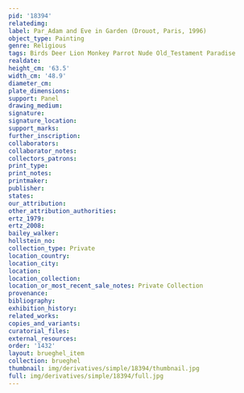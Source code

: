 ```yaml
---
pid: '18394'
relatedimg: 
label: Par_Adam and Eve in Garden (Drouot, Paris, 1996)
object_type: Painting
genre: Religious
tags: Birds Deer Lion Monkey Parrot Nude Old_Testament Paradise
realdate: 
height_cm: '63.5'
width_cm: '48.9'
diameter_cm: 
plate_dimensions: 
support: Panel
drawing_medium: 
signature: 
signature_location: 
support_marks: 
further_inscription: 
collaborators: 
collaborator_notes: 
collectors_patrons: 
print_type: 
print_notes: 
printmaker: 
publisher: 
states: 
our_attribution: 
other_attribution_authorities: 
ertz_1979: 
ertz_2008: 
bailey_walker: 
hollstein_no: 
collection_type: Private
location_country: 
location_city: 
location: 
location_collection: 
location_or_most_recent_sale_notes: Private Collection
provenance: 
bibliography: 
exhibition_history: 
related_works: 
copies_and_variants: 
curatorial_files: 
external_resources: 
order: '1432'
layout: brueghel_item
collection: brueghel
thumbnail: img/derivatives/simple/18394/thumbnail.jpg
full: img/derivatives/simple/18394/full.jpg
---
```


